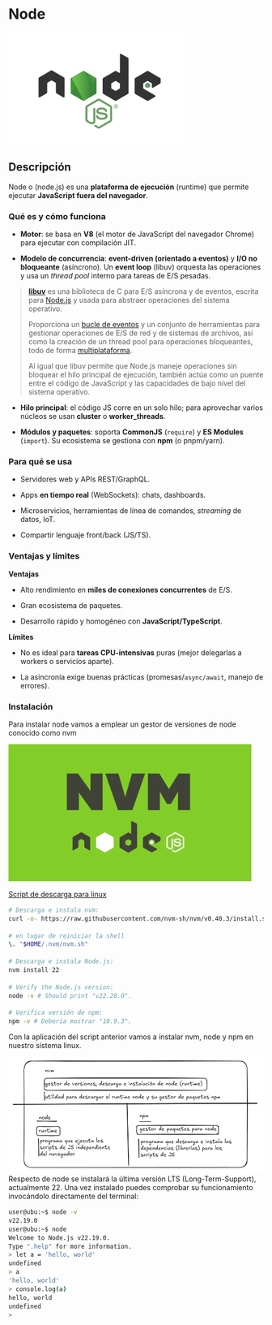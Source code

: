 # Node
<img src="./imagenes/node.png" />

## Descripción

Node o (node.js) es una **plataforma de ejecución** (runtime) que permite ejecutar **JavaScript fuera del navegador**.

### Qué es y cómo funciona

- **Motor**: se basa en **V8** (el motor de JavaScript del navegador Chrome) para ejecutar con compilación JIT.
    
- **Modelo de concurrencia**: **event-driven (orientado a eventos)**  y **I/O no bloqueante** (asíncrono). Un **event loop** (libuv) orquesta las operaciones y usa un _thread pool_ interno para tareas de E/S pesadas.

>**[libuv](https://libuv.org/)** 
>es una biblioteca de C para E/S asíncrona y de eventos, escrita para [Node.js](https://nodejs.org/) y usada para abstraer operaciones del sistema operativo. 
>
>Proporciona un [bucle de eventos](https://www.google.com/search?safe=active&sca_esv=b6b0734220a77ce1&cs=1&q=bucle+de+eventos&sa=X&ved=2ahUKEwiEoIaUhvyPAxVhSaQEHS8JA4kQxccNegQIAxAB&mstk=AUtExfDAAFFAWEC4cJCUTCEEpj5gnYtzbZ1AITKdWaRJ6_V4tait_tIkgUW475DDIrYhY0-kuoaWkNWrmbnNt4p7A0I8JpGw3Al12JBVFO-eEFr9hBBiV3G8_2uCuBAyIBeve-s&csui=3) y un conjunto de herramientas para gestionar operaciones de E/S de red y de sistemas de archivos, así como la creación de un thread pool para operaciones bloqueantes, todo de forma [multiplataforma](https://www.google.com/search?safe=active&sca_esv=b6b0734220a77ce1&cs=1&q=multiplataforma&sa=X&ved=2ahUKEwiEoIaUhvyPAxVhSaQEHS8JA4kQxccNegQIAxAC&mstk=AUtExfDAAFFAWEC4cJCUTCEEpj5gnYtzbZ1AITKdWaRJ6_V4tait_tIkgUW475DDIrYhY0-kuoaWkNWrmbnNt4p7A0I8JpGw3Al12JBVFO-eEFr9hBBiV3G8_2uCuBAyIBeve-s&csui=3). 
>
>Al igual que libuv permite que Node.js maneje operaciones sin bloquear el hilo principal de ejecución, también actúa como un puente entre el código de JavaScript y las capacidades de bajo nivel del sistema operativo.
    
- **Hilo principal**: el código JS corre en un solo hilo; para aprovechar varios núcleos se usan **cluster** o **worker_threads**.
    
- **Módulos y paquetes**: soporta **CommonJS** (`require`) y **ES Modules** (`import`). Su ecosistema se gestiona con **npm** (o pnpm/yarn).
    

### Para qué se usa

- Servidores web y APIs REST/GraphQL.
    
- Apps **en tiempo real** (WebSockets): chats, dashboards.
    
- Microservicios, herramientas de línea de comandos, _streaming_ de datos, IoT.
    
- Compartir lenguaje front/back (JS/TS).
    

### Ventajas y límites

**Ventajas**

- Alto rendimiento en **miles de conexiones concurrentes** de E/S.
    
- Gran ecosistema de paquetes.
    
- Desarrollo rápido y homogéneo con **JavaScript/TypeScript**.
    

**Límites**

- No es ideal para **tareas CPU-intensivas** puras (mejor delegarlas a workers o servicios aparte).
    
- La asincronía exige buenas prácticas (promesas/`async/await`, manejo de errores).

### Instalación

Para instalar node vamos a emplear un gestor de versiones de node conocido como nvm

<img src="./imagenes/nvm_node.png" />

[Script de descarga para linux](https://nodejs.org/es/download)

```bash
# Descarga e instala nvm:
curl -o- https://raw.githubusercontent.com/nvm-sh/nvm/v0.40.3/install.sh | bash

# en lugar de reiniciar la shell
\. "$HOME/.nvm/nvm.sh"

# Descarga e instala Node.js:
nvm install 22

# Verify the Node.js version:
node -v # Should print "v22.20.0".

# Verifica versión de npm:
npm -v # Debería mostrar "10.9.3".
```

Con la aplicación del script anterior vamos a instalar nvm, node y npm en nuestro sistema linux. 

<img src="./imagenes/nvm_node_npm.png" />
Respecto de node se instalará la última versión LTS (Long-Term-Support), actualmente 22. Una vez instalado puedes comprobar su funcionamiento invocándolo directamente del terminal:

```bash
user@ubu:~$ node -v
v22.19.0
user@ubu:~$ node
Welcome to Node.js v22.19.0.
Type ".help" for more information.
> let a = 'hello, world'
undefined
> a
'hello, world'
> console.log(a)
hello, world
undefined
> 



```